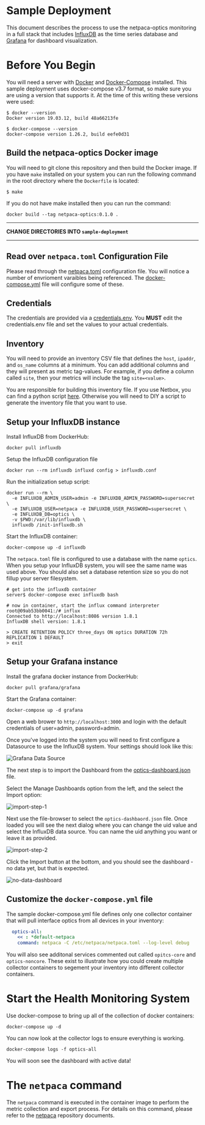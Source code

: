 # Sample Deployment

This document describes the process to use the netpaca-optics monitoring in a
full stack that includes [InfluxDB](https://www.influxdata.com/) as the time
series database and [Grafana](https://grafana.com/) for dashboard visualization.

# Before You Begin

You will need a server with [Docker](https://docs.docker.com/get-docker/) and
[Docker-Compose](https://docs.docker.com/compose/install/) installed.  This
sample deployment uses docker-compose v3.7 format, so make sure you are using a
version that supports it.   At the time of this writing these versions were
used:

```shell
$ docker --version
Docker version 19.03.12, build 48a66213fe

$ docker-compose --version
docker-compose version 1.26.2, build eefe0d31
```

## Build the netpaca-optics Docker image

You will need to git clone this repository and then build the Docker image.  If you have
`make` installed on your system you can run the following command in the root directory
where the `Dockerfile` is located:

```
$ make
```

If you do not have make installed then you can run the command:

```
docker build --tag netpaca-optics:0.1.0 .
```

---
**CHANGE DIRECTORIES INTO `sample-deployment`**

---

## Read over `netpaca.toml` Configuration File

Please read through the [netpaca.toml](netpaca.toml) configuration file.  You
will notice a number of envrioment varaibles being referenced.  The
[docker-compose.yml](docker-compose.yml) file will configure some of these.

## Credentials
The credentials are provided via a [credentials.env](credentials.env). You
**MUST** edit the credentials.env file and set the values to your actual
credentials.

## Inventory
You will need to provide an inventory CSV file that defines the `host`,
`ipaddr`, and `os_name` columns at a minimum.  You can add additional columns
and they will present as metric tag-values. For example, if you define a column
called `site`, then your metrics will include the tag `site=<value>`.

You are responsible for building this inventory file.  If you use Netbox, you
can find a python script
[here](https://github.com/netpaca/netpaca/blob/master/examples/netbox_inventory.py).
Otherwise you will need to DIY a script to generate the inventory file that you
want to use.

## Setup your InfluxDB instance

Install InfluxDB from DockerHub:

```
docker pull influxdb
```

Setup the InfluxDB configuration file

```
docker run --rm influxdb influxd config > influxdb.conf
```

Run the initialization setup script:

```
docker run --rm \
  -e INFLUXDB_ADMIN_USER=admin -e INFLUXDB_ADMIN_PASSWORD=supersecret \
  -e INFLUXDB_USER=netpaca -e INFLUXDB_USER_PASSWORD=supersecret \
  -e INFLUXDB_DB=optics \
  -v $PWD:/var/lib/influxdb \
  influxdb /init-influxdb.sh
```

Start the InfluxDB container:

```
docker-compose up -d influxdb
```

The `netpaca.toml` file is configured to use a database with the name `optics`. 
When you setup your InfluxDB system, you will see the same name was used above. 
You should also set a database retention size so you do not fillup your server
filesystem.

```
# get into the influxdb container
server$ docker-compose exec influxdb bash

# now in container, start the influx command interpreter
root@09ab53bb0041:/# influx
Connected to http://localhost:8086 version 1.8.1
InfluxDB shell version: 1.8.1

> CREATE RETENTION POLICY three_days ON optics DURATION 72h REPLICATION 1 DEFAULT
> exit
```

## Setup your Grafana instance

Install the grafana docker instance from DockerHub:

```
docker pull grafana/grafana
```

Start the Grafana container:

```
docker-compose up -d grafana
```

Open a web brower to `http://localhost:3000` and login with the default credentials of
user=admin, password=admin.

Once you've logged into the system you will need to first configure a Datasource to use
the InfluxDB system.  Your settings should look like this:

![Grafana Data Source](grafana-influxdb-source.png)

The next step is to import the Dashboard from the [optics-dashboard.json](optics-dashboard.json) file.

Select the Manage Dashboards option from the left, and the select the Import option:

![import-step-1](import-1.png)

Next use the file-browser to select the `optics-dashbaord.json` file.  Once loaded you will
see the next dialog where you can change the uid value and select the InfluxDB data source.
You can name the uid anything you want or leave it as provided.

![import-step-2](import-2.png)

Click the Import button at the bottom, and you should see the dashboard - no data yet, but
that is expected.

![no-data-dashboard](no-data-dashboard.png)

## Customize the `docker-compose.yml` file

The sample docker-compose.yml file defines only one collector container that will
pull interface optics from all devices in your inventory:

```yaml
  optics-all:
    << : *default-netpaca
    command: netpaca -C /etc/netpaca/netpaca.toml --log-level debug
```

You will also see additonal services commented out called `opitcs-core` and `optics-noncore`.
These exist to illustrate how you could create multiple collector containers to segement
your inventory into different collector containers. 


# Start the Health Monitoring System

Use docker-compose to bring up all of the collection of docker containers:

```
docker-compose up -d
```

You can now look at the collector logs to ensure everything is working.

```
docker-compose logs -f optics-all
```

You will soon see the dashboard with active data!


# The `netpaca` command

The `netpaca` command is executed in the container image to perform the metric
collection and export process.  For details on this command, please refer to the
[netpaca](https://github.com/netpaca/netpaca) repository documents.
